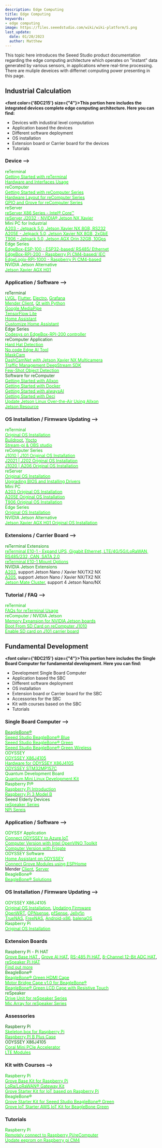 ```yaml
---
description: Edge Computing
title: Edge Computing
keywords:
- edge computing
image: https://files.seeedstudio.com/wiki/wiki-platform/S.png
last_update:
  date: 01/20/2023
  author: Matthew
---
```


This topic here introduces the Seeed Studio product documentation regarding the edge computing architecture which operates on "instant" data generated by various sensors, in applications where real-time processing. There are muliple deveices with differnet computing power presenting in this page.

## Industrial Calculation

<strong><font color={'8DC215'} size={"4"}>This portion here includes the integrated devices complete edge computing architecture. Here you can find:</font></strong>

- Devices with industiral level computation
- Application based the devices
- Different software deployment
- OS installation
- Extension board or Carrier board for the devices
- Tutorials

### Device -->

<div class="intro_container">
    <a class="intro_item" style={{textAlign: 'left'}}>
            <div class="start_card_title" style={{textAlign: 'center'}}><font color={'8DC215'} size={"5"}>reTerminal</font></div>
            <a href="Getting_Started" target="_blank"><span><font color={'FFFFFF'} size={"3"}> Getting Started with reTerminal </font></span></a>
            <br/>
            <a href="Getting_Started" target="_blank"><span><font color={'FFFFFF'} size={"3"}> Hardware and Interfaces Usage </font></span></a>
            <br/>
    </a>
    <a class="intro_item" style={{textAlign: 'left'}}>
            <div class="start_card_title" style={{textAlign: 'center'}}><font color={'8DC215'} size={"5"}>reComputer</font></div>
            <a href="Getting_Started" target="_blank"><span><font color={'FFFFFF'} size={"3"}> Getting Started with reComputer Series </font></span></a>
            <br/>
            <a href="Getting_Started" target="_blank"><span><font color={'FFFFFF'} size={"3"}> Hardware Layout for reComputer Series </font></span></a>
            <br/>
            <a href="Getting_Started" target="_blank"><span><font color={'FFFFFF'} size={"3"}> GPIO and Grove for reComputer Series </font></span></a>
            <br/>
    </a>
</div>

<div class="intro_container">
    <a class="intro_item" style={{textAlign: 'left'}}>
            <div class="start_card_title" style={{textAlign: 'center'}}><font color={'8DC215'} size={"5"}>reServer</font></div>
            <a href="Getting_Started" target="_blank"><span><font color={'FFFFFF'} size={"3"}> reServer X86 Series - Intel® Core™ </font></span></a>
            <br/>
            <a href="Getting_Started" target="_blank"><span><font color={'FFFFFF'} size={"3"}> reServer J2032 - NVIDIA® Jetson NX Xavier </font></span></a>
            <br/>
    </a>
    <a class="intro_item" style={{textAlign: 'left'}}>
            <div class="start_card_title" style={{textAlign: 'center'}}><font color={'8DC215'} size={"5"}>Mini PC for Industrial</font></div>
            <a href="Getting_Started" target="_blank"><span><font color={'FFFFFF'} size={"3"}> A203 - Jetpack 5.0, Jetson Xavier NX 8GB, RS232 </font></span></a>
            <br/>
            <a href="Getting_Started" target="_blank"><span><font color={'FFFFFF'} size={"3"}> A205E - Jetpack 5.0, Jetson Xavier NX 8GB, 2xGbE</font></span></a>
            <br/>
            <a href="Getting_Started" target="_blank"><span><font color={'FFFFFF'} size={"3"}> T906 - Jetpack 5.0, Jetson AGX Orin 32GB, 10Gps </font></span></a>
            <br/>
    </a>
</div>

<div class="intro_container">
    <a class="intro_item" style={{textAlign: 'left'}}>
            <div class="start_card_title" style={{textAlign: 'center'}}><font color={'8DC215'} size={"5"}>Edge Series</font></div>
            <a href="Getting_Started" target="_blank"><span><font color={'FFFFFF'} size={"3"}> EdgeBox-ESP-100 - ESP32-based/ RS485/ Ethernet </font></span></a>
            <br/>
            <a href="Getting_Started" target="_blank"><span><font color={'FFFFFF'} size={"3"}> EdgeBox-RPI-200 - Raspberry Pi CM4-based/ IEC </font></span></a>
            <br/>
            <a href="Getting_Started" target="_blank"><span><font color={'FFFFFF'} size={"3"}> EdgeLogix-RPI-1000 - Raspberry Pi CM4-based</font></span></a>
            <br/>
    </a>
    <a class="intro_item" style={{textAlign: 'left'}}>
            <div class="start_card_title" style={{textAlign: 'center'}}><font color={'8DC215'} size={"5"}>NVIDIA Jetson Alternative</font></div>
            <a href="Getting_Started" target="_blank"><span><font color={'FFFFFF'} size={"3"}> Jetson Xavier AGX H01</font></span></a>
            <br/>
    </a>
</div>

### Application / Software -->

<div class="independent_container">
    <a class="independent_item" style={{textAlign: 'left'}}>
            <div class="independent_title" style={{textAlign: 'center'}}><font color={'D86547'} size={"5"}>reTerminal</font></div>
            <a href="Getting_Started" target="_blank"><span><font color={'FFFFFF'} size={"3"}> LVGL</font></span></a>,
            <a href="Getting_Started" target="_blank"><span><font color={'FFFFFF'} size={"3"}> Flutter</font></span></a>,
            <a href="Getting_Started" target="_blank"><span><font color={'FFFFFF'} size={"3"}> Electro</font></span></a>,
            <a href="Getting_Started" target="_blank"><span><font color={'FFFFFF'} size={"3"}> Grafana</font></span></a>
            <br/>
            <a href="Getting_Started" target="_blank"><span><font color={'FFFFFF'} size={"3"}> Mender Client</font></span></a>,
            <a href="Getting_Started" target="_blank"><span><font color={'FFFFFF'} size={"3"}> Qt with Python</font></span></a>
            <br/>
            <a href="Getting_Started" target="_blank"><span><font color={'FFFFFF'} size={"3"}> Google MediaPipe</font></span></a>
            <br/>
            <a href="Getting_Started" target="_blank"><span><font color={'FFFFFF'} size={"3"}> TensorFlow Lite</font></span></a>
            <br/>
            <a href="Getting_Started" target="_blank"><span><font color={'FFFFFF'} size={"3"}> Home Assistant</font></span></a>
            <br/>
            <a href="Getting_Started" target="_blank"><span><font color={'FFFFFF'} size={"3"}> Customize Home Assistant</font></span></a>
            <br/>
    </a>
    <a class="independent_item" style={{textAlign: 'left'}}>
            <div class="independent_title" style={{textAlign: 'center'}}><font color={'D86547'} size={"5"}>Edge Series</font></div>
            <a href="Getting_Started" target="_blank"><span><font color={'FFFFFF'} size={"3"}> Codesys on EdgeBox-RPI-200 controller</font></span></a>
            <br/>
    </a>
</div>

<div class="independent_container">
    <a class="independent_item" style={{textAlign: 'left'}}>
            <div class="independent_title" style={{textAlign: 'center'}}><font color={'D86547'} size={"5"}>reComputer Application</font></div>
            <a href="Getting_Started" target="_blank"><span><font color={'FFFFFF'} size={"3"}> Hard Hat Detection </font></span></a>
            <br/>
            <a href="Getting_Started" target="_blank"><span><font color={'FFFFFF'} size={"3"}> No code Edge AI Tool </font></span></a>
            <br/>
            <a href="Getting_Started" target="_blank"><span><font color={'FFFFFF'} size={"3"}> MaskCam </font></span></a>
            <br/>
            <a href="Getting_Started" target="_blank"><span><font color={'FFFFFF'} size={"3"}> DashCamNet with Jetson Xavier NX Multicamera </font></span></a>
            <br/>
            <a href="Getting_Started" target="_blank"><span><font color={'FFFFFF'} size={"3"}> Traffic Management DeepStream SDK </font></span></a>
            <br/>
            <a href="Getting_Started" target="_blank"><span><font color={'FFFFFF'} size={"3"}> Few-Shot Object Detection </font></span></a>
            <br/>
    </a>
    <a class="independent_item" style={{textAlign: 'left'}}>
            <div class="independent_title" style={{textAlign: 'center'}}><font color={'D86547'} size={"5"}>Software for reComputer</font></div>
            <a href="Getting_Started" target="_blank"><span><font color={'FFFFFF'} size={"3"}> Getting Started with Allxon </font></span></a>
            <br/>
            <a href="Getting_Started" target="_blank"><span><font color={'FFFFFF'} size={"3"}> Getting Started with Docker</font></span></a>
            <br/>
            <a href="Getting_Started" target="_blank"><span><font color={'FFFFFF'} size={"3"}> Getting Started with alwaysAI </font></span></a>
            <br/>
            <a href="Getting_Started" target="_blank"><span><font color={'FFFFFF'} size={"3"}> Getting Started with Deci </font></span></a>
            <br/>
            <a href="Getting_Started" target="_blank"><span><font color={'FFFFFF'} size={"3"}> Update Jetson Linux Over-the-Air Using Allxon </font></span></a>
            <br/>
            <a href="Getting_Started" target="_blank"><span><font color={'FFFFFF'} size={"3"}> Jetson Resource </font></span></a>
            <br/>
    </a>
</div>

### OS Installation / Firmware Updating -->

<div class="intro_container">
    <a class="intro_item" style={{textAlign: 'left'}}>
            <div class="start_card_title" style={{textAlign: 'center'}}><font color={'8DC215'} size={"5"}>reTerminal</font></div>
            <a href="Getting_Started" target="_blank"><span><font color={'FFFFFF'} size={"3"}> Original OS Installation</font></span></a>
            <br/>
            <a href="Getting_Started" target="_blank"><span><font color={'FFFFFF'} size={"3"}> Buildroot</font></span></a>,
            <a href="Getting_Started" target="_blank"><span><font color={'FFFFFF'} size={"3"}> Yocto</font></span></a>
            <br/>
            <a href="Getting_Started" target="_blank"><span><font color={'FFFFFF'} size={"3"}> Stream-pi & OBS studio</font></span></a>
            <br/>
    </a>
    <a class="intro_item" style={{textAlign: 'left'}}>
            <div class="start_card_title" style={{textAlign: 'center'}}><font color={'8DC215'} size={"5"}>reComputer Series</font></div>
            <a href="Getting_Started" target="_blank"><span><font color={'FFFFFF'} size={"3"}> J1010 | J101 Original OS Installation</font></span></a>
            <br/>
            <a href="Getting_Started" target="_blank"><span><font color={'FFFFFF'} size={"3"}> J2021 | J202 Original OS Installation</font></span></a>
            <br/>
            <a href="Getting_Started" target="_blank"><span><font color={'FFFFFF'} size={"3"}> J1020 | A206 Original OS Installation</font></span></a>
            <br/>
    </a>
</div>

<div class="intro_container">
    <a class="intro_item" style={{textAlign: 'left'}}>
            <div class="start_card_title" style={{textAlign: 'center'}}><font color={'8DC215'} size={"5"}>reServer</font></div>
            <a href="Getting_Started" target="_blank"><span><font color={'FFFFFF'} size={"3"}> Original OS Installation</font></span></a>
            <br/>
            <a href="Getting_Started" target="_blank"><span><font color={'FFFFFF'} size={"3"}> Upgrading BIOS and Installing Drivers</font></span></a>
    </a>
    <a class="intro_item" style={{textAlign: 'left'}}>
            <div class="start_card_title" style={{textAlign: 'center'}}><font color={'8DC215'} size={"5"}>Mini PC</font></div>
            <a href="Getting_Started" target="_blank"><span><font color={'FFFFFF'} size={"3"}> A203 Original OS Installation</font></span></a>
            <br/>
            <a href="Getting_Started" target="_blank"><span><font color={'FFFFFF'} size={"3"}> A205E Original OS Installation</font></span></a>
            <br/>
            <a href="Getting_Started" target="_blank"><span><font color={'FFFFFF'} size={"3"}> T906 Original OS Installation</font></span></a>
            <br/>
    </a>
</div>

<div class="intro_container">
    <a class="intro_item" style={{textAlign: 'left'}}>
            <div class="start_card_title" style={{textAlign: 'center'}}><font color={'8DC215'} size={"5"}>Edge Series</font></div>
            <a href="Getting_Started" target="_blank"><span><font color={'FFFFFF'} size={"3"}> Original OS Installation</font></span></a>
            <br/>
    </a>
    <a class="intro_item" style={{textAlign: 'left'}}>
            <div class="start_card_title" style={{textAlign: 'center'}}><font color={'8DC215'} size={"5"}>NVIDIA Jetson Alternative</font></div>
            <a href="Getting_Started" target="_blank"><span><font color={'FFFFFF'} size={"3"}> Jetson Xavier AGX H01 Original OS Installation</font></span></a>
    </a>
</div>

### Extensions / Carrier Board -->

<div class="intro_container">
    <a class="intro_item" style={{textAlign: 'left'}}>
            <div class="start_card_title" style={{textAlign: 'center'}}><font color={'398FFB'} size={"5"}>reTerminal Extensions</font></div>
            <a href="Getting_Started" target="_blank"><span><font color={'FFFFFF'} size={"3"}> reTerminal E10-1 -  Expand UPS, Gigabit Ethernet, LTE/4G/5G/LoRaWAN, RS485/232, CAN, SATA 2.0</font></span></a>
            <br/>
            <a href="Getting_Started" target="_blank"><span><font color={'FFFFFF'} size={"3"}> reTerminal E10-1 Mount Options</font></span></a>
            <br/>
    </a>
    <a class="intro_item" style={{textAlign: 'left'}}>
            <div class="start_card_title" style={{textAlign: 'center'}}><font color={'398FFB'} size={"5"}>NVIDIA Jetson Extensions</font></div>
            <a href="Getting_Started" target="_blank"><span><font color={'FFFFFF'} size={"3"}> A203</font></span></a>, support Jetson Nano / Xavier NX/TX2 NX
            <br/>
            <a href="Getting_Started" target="_blank"><span><font color={'FFFFFF'} size={"3"}> A205</font></span></a>, support Jetson Nano / Xavier NX/TX2 NX
            <br/>
            <a href="Getting_Started" target="_blank"><span><font color={'FFFFFF'} size={"3"}> Jetson Mate Cluster</font></span></a>,  support 4 Jetson Nano/NX 
            <br/>
    </a>
</div>

### Tutorial / FAQ -->

<div class="intro_container">
    <a class="intro_item" style={{textAlign: 'left'}}>
            <div class="start_card_title" style={{textAlign: 'center'}}><font color={'8DC215'} size={"5"}>reTerminal</font></div>
            <a href="Getting_Started" target="_blank"><span><font color={'FFFFFF'} size={"3"}> FAQs for reTerminal Usage</font></span></a>
            <br/>
    </a>
    <a class="intro_item" style={{textAlign: 'left'}}>
            <div class="start_card_title" style={{textAlign: 'center'}}><font color={'8DC215'} size={"5"}>reComputer / NVIDIA Jetson</font></div>
            <a href="Getting_Started" target="_blank"><span><font color={'FFFFFF'} size={"3"}> Memory Expansion for NVIDIA Jetson boards</font></span></a>
            <br/>
            <a href="Getting_Started" target="_blank"><span><font color={'FFFFFF'} size={"3"}> Boot From SD Card on reComputer J1010</font></span></a>
            <br/>
            <a href="Getting_Started" target="_blank"><span><font color={'FFFFFF'} size={"3"}> Enable SD card on J101 carrier board</font></span></a>
            <br/>
    </a>
</div>

## Fundamental Development

<strong><font color={'8DC215'} size={"4"}>This portion here includes the Single Board Computer for fundamental development. Here you can find:</font></strong>

- Development Single Board Computer
- Application based the SBC
- Different software deployment
- OS installation
- Extension board or Carrier board for the SBC
- Accessories for the SBC
- Kit with courses based on the SBC
- Tutorials

### Single Board Computer -->

<div class="intro_container">
    <a class="intro_item" style={{textAlign: 'left'}}>
            <div class="start_card_title" style={{textAlign: 'center'}}><a href="Getting_Started" target="_blank"><span><font color={'8DC215'} size={"5"}> BeagleBone® </font></span></a></div>
            <a href="Getting_Started" target="_blank"><span><font color={'FFFFFF'} size={"3"}> Seeed Studio BeagleBone® Blue </font></span></a>
            <br/>
            <a href="Getting_Started" target="_blank"><span><font color={'FFFFFF'} size={"3"}> Seeed Studio BeagleBone® Green </font></span></a>
            <br/>
            <a href="Getting_Started" target="_blank"><span><font color={'FFFFFF'} size={"3"}> Seeed Studio BeagleBone® Green Wireless </font></span></a>
            <br/>
    </a>
    <a class="intro_item" style={{textAlign: 'left'}}>
            <div class="start_card_title" style={{textAlign: 'center'}}><font color={'8DC215'} size={"5"}>ODYSSEY</font></div>
            <a href="Getting_Started" target="_blank"><span><font color={'FFFFFF'} size={"3"}> ODYSSEY X86J4105 </font></span></a>
            <br/>
            <a href="Getting_Started" target="_blank"><span><font color={'FFFFFF'} size={"3"}> Hardware for ODYSSEY X86J4105 </font></span></a>
            <br/>
            <a href="Getting_Started" target="_blank"><span><font color={'FFFFFF'} size={"3"}> ODYSSEY STM32MP157C </font></span></a>
            <br/>
    </a>
</div>

<div class="intro_container">
    <a class="intro_item" style={{textAlign: 'left'}}>
            <div class="start_card_title" style={{textAlign: 'center'}}><font color={'8DC215'} size={"5"}>Quantum Development Board</font></div>
            <a href="Getting_Started" target="_blank"><span><font color={'FFFFFF'} size={"3"}>  Quantum Mini Linux Development Kit </font></span></a>
            <br/>
    </a>
    <a class="intro_item" style={{textAlign: 'left'}}>
            <div class="start_card_title" style={{textAlign: 'center'}}><font color={'8DC215'} size={"5"}>Raspberry Pi®</font></div>
            <a href="Getting_Started" target="_blank"><span><font color={'FFFFFF'} size={"3"}> Raspberry Pi Introduction </font></span></a>
            <br/>
            <a href="Getting_Started" target="_blank"><span><font color={'FFFFFF'} size={"3"}> Raspberry Pi 3 Model B </font></span></a>
            <br/>
    </a>
</div>

<div class="intro_container">
    <a class="intro_item" style={{textAlign: 'center'}}>
            <div class="start_card_title" style={{textAlign: 'center'}}><font color={'808080'} size={"5"}>Seeed Elderly Devices</font></div>
            <a href="Getting_Started" target="_blank"><span><font color={'FFFFFF'} size={"3"}> reSpeaker Series </font></span></a>
            <br/>
            <a href="Getting_Started" target="_blank"><span><font color={'FFFFFF'} size={"3"}> NPi Sereis</font></span></a>
    </a>
</div>

### Application / Software -->

<div class="intro_container">
    <a class="intro_item" style={{textAlign: 'left'}}>
            <div class="start_card_title" style={{textAlign: 'center'}}><font color={'8DC215'} size={"5"}>ODYSSY Application</font></div>
            <a href="Getting_Started" target="_blank"><span><font color={'FFFFFF'} size={"3"}> Connect ODYSSEY to Azure IoT</font></span></a>
            <br/>
            <a href="Getting_Started" target="_blank"><span><font color={'FFFFFF'} size={"3"}> Computer Version with Intel OpenVINO Toolkit</font></span></a>
            <br/>
            <a href="Getting_Started" target="_blank"><span><font color={'FFFFFF'} size={"3"}> Computer Version with Frigate</font></span></a>
            <br/>
    </a>
    <a class="intro_item" style={{textAlign: 'left'}}>
            <div class="start_card_title" style={{textAlign: 'center'}}><font color={'8DC215'} size={"5"}>ODYSSEY Software</font></div>
            <a href="Getting_Started" target="_blank"><span><font color={'FFFFFF'} size={"3"}> Home Assistant on ODYSSEY</font></span></a>
            <br/>
            <a href="Getting_Started" target="_blank"><span><font color={'FFFFFF'} size={"3"}> Connect Grove Modules using ESPHome</font></span></a>
            <br/>
            Mender
            <a href="Getting_Started" target="_blank"><span><font color={'FFFFFF'} size={"3"}> Client</font></span></a>,
            <a href="Getting_Started" target="_blank"><span><font color={'FFFFFF'} size={"3"}> Server</font></span></a>
            <br/>
    </a>
</div>


<div class="intro_container">
    <a class="intro_item" style={{textAlign: 'center'}}>
            <div class="start_card_title" style={{textAlign: 'center'}}><font color={'8DC215'} size={"5"}>BeagleBone®</font></div>
            <a href="Getting_Started" target="_blank"><span><font color={'FFFFFF'} size={"3"}> BeagleBone® Solutions</font></span></a>
    </a>
</div>

### OS Installation / Firmware Updating -->

<div class="intro_container">
    <a class="intro_item" style={{textAlign: 'left'}}>
            <div class="start_card_title" style={{textAlign: 'center'}}><font color={'8DC215'} size={"5"}>ODYSSEY X86J4105</font></div>
            <a href="Getting_Started" target="_blank"><span><font color={'FFFFFF'} size={"3"}> Original OS Installation</font></span></a>, 
            <a href="Getting_Started" target="_blank"><span><font color={'FFFFFF'} size={"3"}> Updating Firmware</font></span></a>
            <br/>
            <a href="Getting_Started" target="_blank"><span><font color={'FFFFFF'} size={"3"}> OpenWRT</font></span></a>,
            <a href="Getting_Started" target="_blank"><span><font color={'FFFFFF'} size={"3"}> OPNsense</font></span></a>,
            <a href="Getting_Started" target="_blank"><span><font color={'FFFFFF'} size={"3"}> pfSense</font></span></a>,
            <a href="Getting_Started" target="_blank"><span><font color={'FFFFFF'} size={"3"}> Jellyfin</font></span></a>
            <br/>
            <a href="Getting_Started" target="_blank"><span><font color={'FFFFFF'} size={"3"}> TrueNAS</font></span></a>,
            <a href="Getting_Started" target="_blank"><span><font color={'FFFFFF'} size={"3"}> FreeNAS</font></span></a>,
            <a href="Getting_Started" target="_blank"><span><font color={'FFFFFF'} size={"3"}> Android-x86</font></span></a>,
            <a href="Getting_Started" target="_blank"><span><font color={'FFFFFF'} size={"3"}> balenaOS</font></span></a>
            <br/>
    </a>
    <a class="intro_item" style={{textAlign: 'left'}}>
            <div class="start_card_title" style={{textAlign: 'center'}}><font color={'8DC215'} size={"5"}>Raspberry Pi</font></div>
            <a href="Getting_Started" target="_blank"><span><font color={'FFFFFF'} size={"3"}> Original OS Installation</font></span></a>
    </a>
</div>

### Extension Boards

<div class="title_container">
    <a class="title_item" style={{textAlign: 'center'}}>
            <div class="start_card_title" style={{textAlign: 'center'}}><font color={'398FFB'} size={"5"}>Raspberry Pi - Pi HAT</font></div>
            <a href="Getting_Started" target="_blank"><span><font color={'FFFFFF'} size={"3"}> Grove Base HAT </font></span></a>,
            <a href="Getting_Started" target="_blank"><span><font color={'FFFFFF'} size={"3"}> Grove AI HAT</font></span></a>,
            <a href="Getting_Started" target="_blank"><span><font color={'FFFFFF'} size={"3"}> RS-485 Pi HAT</font></span></a>,
            <a href="Getting_Started" target="_blank"><span><font color={'FFFFFF'} size={"3"}> 8-Channel 12-Bit ADC HAT</font></span></a>,
            <a href="Getting_Started" target="_blank"><span><font color={'FFFFFF'} size={"3"}> reSpeaker Pi HAT</font></span></a>
            <br/>
            <a href="Getting_Started" target="_blank"><span><font color={'FFFFFF'} size={"3"}> Find out more</font></span></a>
    </a>
</div>

<div class="intro_container">
    <a class="intro_item" style={{textAlign: 'left'}}>
            <div class="start_card_title" style={{textAlign: 'center'}}><font color={'398FFB'} size={"5"}>BeagleBone®</font></div>
            <a href="Getting_Started" target="_blank"><span><font color={'FFFFFF'} size={"3"}> BeagleBone® Green HDMI Cape</font></span></a>
            <br/>
            <a href="Getting_Started" target="_blank"><span><font color={'FFFFFF'} size={"3"}> Motor Bridge Cape v1.0 for BeagleBone®</font></span></a>
            <br/>
            <a href="Getting_Started" target="_blank"><span><font color={'FFFFFF'} size={"3"}> BeagleBone® Green LCD Cape with Resistive Touch</font></span></a>
            <br/>
    </a>
    <a class="intro_item" style={{textAlign: 'left'}}>
            <div class="start_card_title" style={{textAlign: 'center'}}><font color={'398FFB'} size={"5"}>reSpeaker</font></div>
            <a href="Getting_Started" target="_blank"><span><font color={'FFFFFF'} size={"3"}> Drive Unit for reSpeaker Series</font></span></a>
            <br/>
            <a href="Getting_Started" target="_blank"><span><font color={'FFFFFF'} size={"3"}> Mic Array for reSpeaker Series</font></span></a>
            <br/>
    </a>
</div>

### Assessories

<div class="intro_container">
    <a class="intro_item" style={{textAlign: 'left'}}>
            <div class="start_card_title" style={{textAlign: 'center'}}><font color={'D86547'} size={"5"}>Raspberry Pi</font></div>
            <a href="Getting_Started" target="_blank"><span><font color={'FFFFFF'} size={"3"}> Skeleton box for Raspberry Pi</font></span></a>
            <br/>
            <a href="Getting_Started" target="_blank"><span><font color={'FFFFFF'} size={"3"}> Raspberry PI B Plus Case</font></span></a>
            <br/>
    </a>
    <a class="intro_item" style={{textAlign: 'left'}}>
            <div class="start_card_title" style={{textAlign: 'center'}}><font color={'D86547'} size={"5"}>ODYSSEY X86J4105</font></div>
            <a href="Getting_Started" target="_blank"><span><font color={'FFFFFF'} size={"3"}> Coral Mini PCIe Accelerator</font></span></a>
            <br/>
            <a href="Getting_Started" target="_blank"><span><font color={'FFFFFF'} size={"3"}> LTE Modules</font></span></a>
            <br/>
    </a>
</div>

### Kit with Courses -->

<div class="intro_container">
    <a class="intro_item" style={{textAlign: 'left'}}>
            <div class="start_card_title" style={{textAlign: 'center'}}><font color={'8DC215'} size={"5"}>Raspberry Pi</font></div>
            <a href="Getting_Started" target="_blank"><span><font color={'FFFFFF'} size={"3"}> Grove Base Kit for Raspberry Pi</font></span></a>
            <br/>
            <a href="Getting_Started" target="_blank"><span><font color={'FFFFFF'} size={"3"}> LoRa/LoRaWAN® Gateway Kit</font></span></a>
            <br/>
            <a href="Getting_Started" target="_blank"><span><font color={'FFFFFF'} size={"3"}> Grove Starter Kit for IoT based on Raspberry Pi</font></span></a>
            <br/>
    </a>
    <a class="intro_item" style={{textAlign: 'left'}}>
            <div class="start_card_title" style={{textAlign: 'center'}}><font color={'8DC215'} size={"5"}>BeagleBone®</font></div>
            <a href="Getting_Started" target="_blank"><span><font color={'FFFFFF'} size={"3"}> Grove Starter Kit for Seeed Studio BeagleBone® Green</font></span></a>
            <br/>
            <a href="Getting_Started" target="_blank"><span><font color={'FFFFFF'} size={"3"}> Grove IoT Starter AWS IoT Kit for BeagleBone Green </font></span></a>
            <br/>
    </a>
</div>

### Tutorials

<div class="intro_container">
    <a class="intro_item" style={{textAlign: 'left'}}>
            <div class="start_card_title" style={{textAlign: 'center'}}><font color={'8DC215'} size={"5"}>Raspberry Pi</font></div>
            <a href="Getting_Started" target="_blank"><span><font color={'FFFFFF'} size={"3"}> Remotely connect to Raspberry Pi/reComputer</font></span></a>
            <br/>
            <a href="Getting_Started" target="_blank"><span><font color={'FFFFFF'} size={"3"}> Update eeprom on Raspberry pi CM4</font></span></a>
    </a>
</div>




